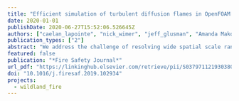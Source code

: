 ```yaml
---
title: "Efficient simulation of turbulent diffusion flames in OpenFOAM using adaptive mesh refinement"
date: 2020-01-01
publishDate: 2020-06-27T15:52:06.526645Z
authors: ["caelan_lapointe", "nick_wimer", "jeff_glusman", "Amanda Makowiecki", "john_daily", "greg_rieker", "peter_hamlington"]
publication_types: ["2"]
abstract: "We address the challenge of resolving wide spatial scale ranges in fire simulations through the development of a new OpenFOAM-based adaptive mesh refinement (AMR) computational capability for large eddy simulations of turbulent diffusion flames. The AMR approach provides increased resolution in localized regions based on userdefined criteria, resulting in a simulation that dynamically tracks fire spread and reduces computational cost compared to uniform and static mesh approaches. The new AMR-enabled solver, called diffusionFireFoam, is an extension of the fireFoam solver and incorporates dynamic meshing capabilities already available in OpenFOAM. We outline details of the new solver and demonstrate its basic functionality, accuracy, and computational effi­ ciency for a small-scale methane pool fire verification case. We show that both first- and second-order statistics from the AMR simulation are in good agreement with results from a statically refined simulation that has the same fine-scale resolution, but a larger overall mesh. We then show for a larger-scale methane pool fire that an AMR simulation in diffusionFireFoam agrees with results from static mesh simulations, experiments, and prior computational studies. Once again, substantial computational savings are achieved, with roughly 5 times fewer grid cells in the AMR simulations than in prior static mesh simulations."
featured: false
publication: "*Fire Safety Journal*"
url_pdf: "https://linkinghub.elsevier.com/retrieve/pii/S0379711219303807"
doi: "10.1016/j.firesaf.2019.102934"
projects:
  - wildland_fire
---
```



